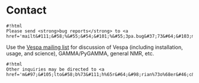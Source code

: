 # Contact
```
#!html
Please send <strong>bug reports</strong> to <a href='mailt&#111;&#58;%&#55;&#54;&#101;%&#55;3pa.bug&#37;73&#64;&#103;m&#37;&#54;1%69l&#37;2E%&#54;3o%6D'>ve&#115;pa.bug&#115;&#64;gmail&#46;&#99;&#111;m</a>
```

Use the 
[Vespa mailing list](https://groups.yahoo.com/neo/groups/vespa-mrs/info)
for discussion of Vespa (including installation, usage, and science), 
GAMMA/PyGAMMA, general NMR, etc.


```
#!html
Other inquiries may be directed to <a href='m&#97;&#105;lto&#58;b%73&#111;h%65r&#64;&#98;rian%73o%68er&#46;c&#111;m'>b&#115;ohe&#114;&#64;b&#114;ia&#110;&#115;&#111;&#104;er&#46;&#99;om</a>
```
